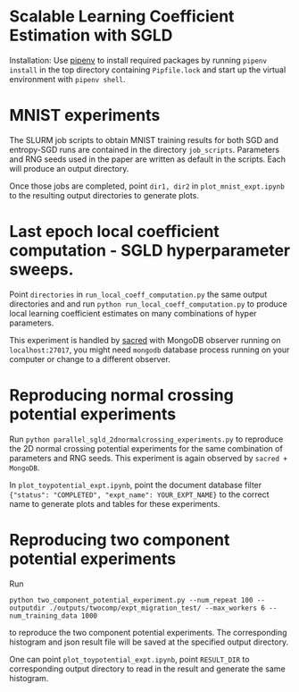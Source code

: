 # Scalable Learning Coefficient Estimation with SGLD

Installation: Use [pipenv](https://pipenv.pypa.io/en/latest/) to install required packages by running `pipenv install` in the top directory containing `Pipfile.lock` and start up the virtual environment with `pipenv shell`. 


# MNIST experiments
The SLURM job scripts to obtain MNIST training results for both SGD and entropy-SGD runs are contained in the directory `job_scripts`. Parameters and RNG seeds used in the paper are written as default in the scripts. Each will produce an output directory. 

Once those jobs are completed, point `dir1, dir2` in `plot_mnist_expt.ipynb` to the resulting output directories to generate plots. 

# Last epoch local coefficient computation - SGLD hyperparameter sweeps. 
Point `directories` in `run_local_coeff_computation.py` the same output directories and and run `python run_local_coeff_computation.py` to produce local learning coefficient estimates on many combinations of hyper parameters. 

This experiment is handled by [sacred](https://sacred.readthedocs.io/en/stable/index.html) with MongoDB observer running on `localhost:27017`, you might need `mongodb` database process running on your computer or change to a different observer. 


# Reproducing normal crossing potential experiments
Run `python parallel_sgld_2dnormalcrossing_experiments.py` to reproduce the 2D normal crossing potential experiments for the same combination of parameters and RNG seeds. This experiment is again observed by `sacred + MongoDB`. 

In `plot_toypotential_expt.ipynb`, point the document database filter `{"status": "COMPLETED", "expt_name": YOUR_EXPT_NAME}` to the correct name to generate plots and tables for these experiments. 

# Reproducing two component potential experiments
Run 
```
python two_component_potential_experiment.py --num_repeat 100 --outputdir ./outputs/twocomp/expt_migration_test/ --max_workers 6 --num_training_data 1000
```
to reproduce the two component potential experiments. The corresponding histogram and json result file will be saved at the specified output directory. 

One can point `plot_toypotential_expt.ipynb`, point `RESULT_DIR` to corresponding output directory to read in the result and generate the same histogram. 
